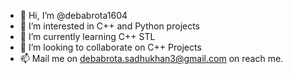 - 👋 Hi, I’m @debabrota1604
- 👀 I’m interested in C++ and Python projects
- 🌱 I’m currently learning C++ STL
- 💞️ I’m looking to collaborate on C++ Projects
- 📫 Mail me on debabrota.sadhukhan3@gmail.com on reach me.

<!---
debabrota1604/debabrota1604 is a ✨ special ✨ repository because its `README.md` (this file) appears on your GitHub profile.
You can click the Preview link to take a look at your changes.
--->
